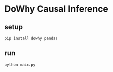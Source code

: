 # DoWhy Causal Inference

## setup

```shell
pip install dowhy pandas
```

## run

```shell
python main.py
```
